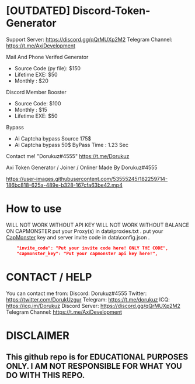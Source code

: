
# [OUTDATED] Discord-Token-Generator

Support Server: https://discord.gg/qQrMUXp2M2
Telegram Channel: https://t.me/AxiDevelopment

Mail And Phone Verifed Generator
- Source Code (py file): $150
- Lifetime EXE: $50
- Monthly : $20

Discord Member Booster
- Source Code: $100 
- Monthly : $15
- Lifetime EXE: $50

Bypass
- Ai Captcha bypass Source 175$
- Ai Captcha bypass 50$
  ByPass Time : 1.23 Sec

Contact me! "Dorukuz#4555"
            https://t.me/Dorukuz

Axi Token Generator / Joiner / Onliner Made By Dorukuz#4555



https://user-images.githubusercontent.com/53555245/182259714-186bc818-625a-489e-b328-167cfa63be42.mp4






# How to use

WILL NOT WORK WITHOUT API KEY
WILL NOT WORK WITHOUT BALANCE ON CAPMONSTER
put your Proxy(s) in data\proxies.txt .
put your [CapMonster](https://capmonster.cloud) key and server invite code in data\config.json .
```json
    "invite_code": "Put your invite code here! ONLY THE CODE", 
    "capmonster_key": "Put your capmonster api key here!",
```

# CONTACT / HELP

You can contact me from:
Discord: Dorukuz#4555
Twitter: https://twitter.com/DorukUzgur
Telegram: https://t.me/dorukuz
ICQ: https://icq.im/Dorukuz
Discord Server: https://discord.gg/qQrMUXp2M2
Telegram Channel: https://t.me/AxiDevelopment
# DISCLAIMER

## This github repo is for EDUCATIONAL PURPOSES ONLY. I AM NOT RESPONSIBLE FOR WHAT YOU DO WITH THIS REPO.
